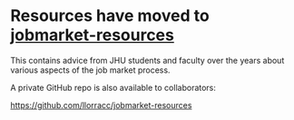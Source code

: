 # Resources have moved to [jobmarket-resources](https://livejohnshopkins-my.sharepoint.com/:f:/g/personal/econplacement_jh_edu/Ej6o20DvrWRDlcutWlbk5joBAImXNSFHOMV5keH_QK9ndQ?e=vinv6f)

This contains advice from JHU students and faculty over the years about various aspects of the job market process.

A private GitHub repo is also available to collaborators:

https://github.com/llorracc/jobmarket-resources

